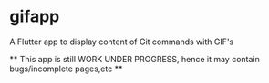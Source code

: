 # gifapp
A Flutter app to display content of Git commands with GIF's

** This app is still WORK UNDER PROGRESS, hence it may contain bugs/incomplete pages,etc **
